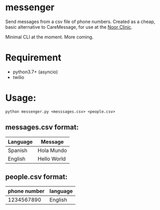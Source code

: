 # messenger

Send messages from a csv file of phone numbers. Created as a cheap, basic alternative to CareMessage, for use at the [Noor Clinic](https://slonoorfoundation.org/).

Minimal CLI at the moment. More coming.

# Requirement
- python3.7+ (asyncio)
- twilio

# Usage:
`python messenger.py <messsages.csv> <people.csv>`

## messages.csv format:
| Language | Message |
|----------|---------|
| Spanish | Hola Mundo |
| English | Hello World |

## people.csv format:
| phone number | language |
|--------------|----------|
| 1234567890 | English |
